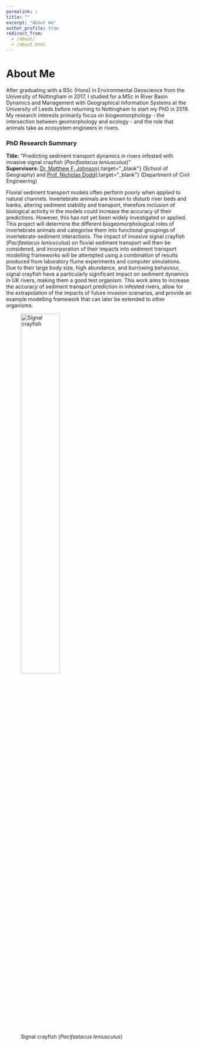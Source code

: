 ```yaml
---
permalink: /
title: ""
excerpt: "About me"
author_profile: true
redirect_from: 
  - /about/
  - /about.html
---
```


About Me
======
After graduating with a BSc (Hons) in Environmental Geoscience from the University of Nottingham in 2017, I studied for a MSc in River Basin Dynamics and Management with Geographical Information Systems at the University of Leeds before returning to Nottingham to start my PhD in 2019. My research interests primarily focus on biogeomorphology - the intersection between geomorphology and ecology - and the role that animals take as ecosystem engineers in rivers.


### PhD Research Summary
**Title:** "Predicting sediment transport dynamics in rivers infested with invasive signal crayfish (*Pacifastacus leniusculus*)"\
**Supervisors:** [Dr. Matthew F. Johnson](https://www.nottingham.ac.uk/geography/people/m.johnson){:target="_blank"} (School of Geography) and [Prof. Nicholas Dodd](https://www.nottingham.ac.uk/engineering/water-research/people/nicholas.dodd){:target="_blank"} (Department of Civil Engineering)

Fluvial sediment transport models often perform poorly when applied to natural channels. Invertebrate animals are known to disturb river beds and banks, altering sediment stability and transport, therefore inclusion of biological activity in the models could increase the accuracy of their predictions. However, this has not yet been widely investigated or applied. This project will determine the different biogeomorphological roles of invertebrate animals and categorise them into functional groupings of invertebrate-sediment interactions. The impact of invasive signal crayfish (*Pacifastacus leniusculus*) on fluvial sediment transport will then be considered, and incorporation of their impacts into sediment transport modelling frameworks will be attempted using a combination of results produced from laboratory flume experiments and computer simulations. Due to their large body size, high abundance, and burrowing behaviour, signal crayfish have a particularly significant impact on sediment dynamics in UK rivers, making them a good test organism. This work aims to increase the accuracy of sediment transport prediction in infested rivers, allow for the extrapolation of the impacts of future invasion scenarios, and provide an example modelling framework that can later be extended to other organisms.

<figure>
  <img src="https://charlotteviner.github.io/images/Crayfish.JPG" alt="Signal crayfish" style="height: 50%;">
  <figcaption>Signal crayfish (<i>Pacifastacus leniusculus</i>)</figcaption>
</figure>

